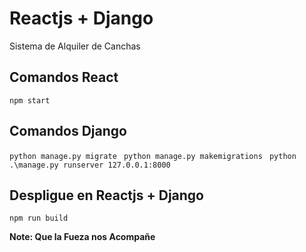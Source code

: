 # Reactjs + Django

Sistema de Alquiler de Canchas

## Comandos React

`npm start`


## Comandos Django

`python manage.py migrate `
`python manage.py makemigrations `
`python .\manage.py runserver 127.0.0.1:8000 `



## Despligue en Reactjs + Django 

`npm run build`




**Note: Que la Fueza nos Acompañe**

